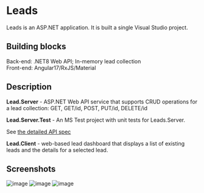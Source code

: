 # Leads
Leads is an ASP.NET application.
It is built a single Visual Studio project.

## Building blocks
Back-end: .NET8 Web API; In-memory lead collection\
Front-end: Angular17/RxJS/Material

## Description
**Lead.Server** - ASP.NET Web API service that supports CRUD operations for a lead collection: GET, GET/id, POST, PUT/id, DELETE/id

**Lead.Server.Test** - An MS Test project with unit tests for Leads.Server.

See [the detailed API spec](https://github.com/ilyadubovis/Leads/blob/master/Leads.Server/leads.openapi.json)

**Lead.Client** - web-based lead dashboard that displays a list of existing leads and the details for a selected lead.

## Screenshots
![image](https://github.com/user-attachments/assets/0a12b389-34b3-4850-bd5b-832e933bc5dc)
![image](https://github.com/user-attachments/assets/556aefe4-5245-4f4c-8fdf-5eaccc9dec69)
![image](https://github.com/user-attachments/assets/9b7210d2-a824-4e37-9ca6-51427d8346b7)
